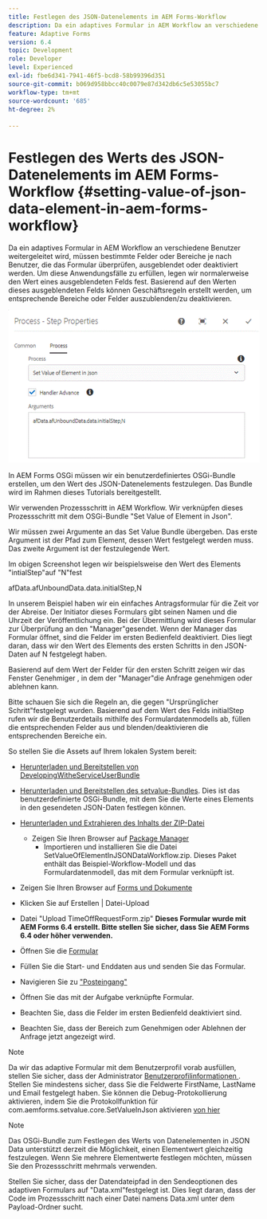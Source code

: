 ```yaml
---
title: Festlegen des JSON-Datenelements im AEM Forms-Workflow
description: Da ein adaptives Formular in AEM Workflow an verschiedene Benutzer weitergeleitet wird, müssen bestimmte Felder oder Bereiche je nach Benutzer, die das Formular überprüfen, ausgeblendet oder deaktiviert werden. Um diese Anwendungsfälle zu erfüllen, legen wir normalerweise den Wert eines ausgeblendeten Felds fest. Basierend auf den Werten dieses ausgeblendeten Felds können Geschäftsregeln erstellt werden, um entsprechende Bereiche oder Felder auszublenden/zu deaktivieren.
feature: Adaptive Forms
version: 6.4
topic: Development
role: Developer
level: Experienced
exl-id: fbe6d341-7941-46f5-bcd8-58b99396d351
source-git-commit: b069d958bbcc40c0079e87d342db6c5e53055bc7
workflow-type: tm+mt
source-wordcount: '685'
ht-degree: 2%

---
```


# Festlegen des Werts des JSON-Datenelements im AEM Forms-Workflow {#setting-value-of-json-data-element-in-aem-forms-workflow}

Da ein adaptives Formular in AEM Workflow an verschiedene Benutzer weitergeleitet wird, müssen bestimmte Felder oder Bereiche je nach Benutzer, die das Formular überprüfen, ausgeblendet oder deaktiviert werden. Um diese Anwendungsfälle zu erfüllen, legen wir normalerweise den Wert eines ausgeblendeten Felds fest. Basierend auf den Werten dieses ausgeblendeten Felds können Geschäftsregeln erstellt werden, um entsprechende Bereiche oder Felder auszublenden/zu deaktivieren.

![Festlegen des Werts eines Elements in den JSON-Daten](assets/capture-3.gif)

In AEM Forms OSGi müssen wir ein benutzerdefiniertes OSGi-Bundle erstellen, um den Wert des JSON-Datenelements festzulegen. Das Bundle wird im Rahmen dieses Tutorials bereitgestellt.

Wir verwenden Prozessschritt in AEM Workflow. Wir verknüpfen dieses Prozessschritt mit dem OSGi-Bundle &quot;Set Value of Element in Json&quot;.

Wir müssen zwei Argumente an das Set Value Bundle übergeben. Das erste Argument ist der Pfad zum Element, dessen Wert festgelegt werden muss. Das zweite Argument ist der festzulegende Wert.

Im obigen Screenshot legen wir beispielsweise den Wert des Elements &quot;intialStep&quot;auf &quot;N&quot;fest

afData.afUnboundData.data.initialStep,N

In unserem Beispiel haben wir ein einfaches Antragsformular für die Zeit vor der Abreise. Der Initiator dieses Formulars gibt seinen Namen und die Uhrzeit der Veröffentlichung ein. Bei der Übermittlung wird dieses Formular zur Überprüfung an den &quot;Manager&quot;gesendet. Wenn der Manager das Formular öffnet, sind die Felder im ersten Bedienfeld deaktiviert. Dies liegt daran, dass wir den Wert des Elements des ersten Schritts in den JSON-Daten auf N festgelegt haben.

Basierend auf dem Wert der Felder für den ersten Schritt zeigen wir das Fenster Genehmiger , in dem der &quot;Manager&quot;die Anfrage genehmigen oder ablehnen kann.

Bitte schauen Sie sich die Regeln an, die gegen &quot;Ursprünglicher Schritt&quot;festgelegt wurden. Basierend auf dem Wert des Felds initialStep rufen wir die Benutzerdetails mithilfe des Formulardatenmodells ab, füllen die entsprechenden Felder aus und blenden/deaktivieren die entsprechenden Bereiche ein.

So stellen Sie die Assets auf Ihrem lokalen System bereit:

* [Herunterladen und Bereitstellen von DevelopingWitheServiceUserBundle](/help/forms/assets/common-osgi-bundles/DevelopingWithServiceUser.jar)

* [Herunterladen und Bereitstellen des setvalue-Bundles](/help/forms/assets/common-osgi-bundles/SetValueApp.core-1.0-SNAPSHOT.jar). Dies ist das benutzerdefinierte OSGi-Bundle, mit dem Sie die Werte eines Elements in den gesendeten JSON-Daten festlegen können.

* [Herunterladen und Extrahieren des Inhalts der ZIP-Datei](assets/set-value-jsondata.zip)
   * Zeigen Sie Ihren Browser auf [Package Manager](http://localhost:4502/crx/packmgr/index.jsp)
      * Importieren und installieren Sie die Datei SetValueOfElementInJSONDataWorkflow.zip. Dieses Paket enthält das Beispiel-Workflow-Modell und das Formulardatenmodell, das mit dem Formular verknüpft ist.

* Zeigen Sie Ihren Browser auf [Forms und Dokumente](http://localhost:4502/aem/forms.html/content/dam/formsanddocuments)
* Klicken Sie auf Erstellen | Datei-Upload
* Datei &quot;Upload TimeOffRequestForm.zip&quot;
   **Dieses Formular wurde mit AEM Forms 6.4 erstellt. Bitte stellen Sie sicher, dass Sie AEM Forms 6.4 oder höher verwenden.**
* Öffnen Sie die [Formular](http://localhost:4502/content/dam/formsanddocuments/timeoffrequest/jcr:content?wcmmode=disabled)
* Füllen Sie die Start- und Enddaten aus und senden Sie das Formular.
* Navigieren Sie zu [&quot;Posteingang&quot;](http://localhost:4502/aem/inbox)
* Öffnen Sie das mit der Aufgabe verknüpfte Formular.
* Beachten Sie, dass die Felder im ersten Bedienfeld deaktiviert sind.
* Beachten Sie, dass der Bereich zum Genehmigen oder Ablehnen der Anfrage jetzt angezeigt wird.

>[!NOTE]
>
>Da wir das adaptive Formular mit dem Benutzerprofil vorab ausfüllen, stellen Sie sicher, dass der Administrator [Benutzerprofilinformationen ](http://localhost:4502/security/users.html). Stellen Sie mindestens sicher, dass Sie die Feldwerte FirstName, LastName und Email festgelegt haben.
>Sie können die Debug-Protokollierung aktivieren, indem Sie die Protokollfunktion für com.aemforms.setvalue.core.SetValueInJson aktivieren [von hier](http://localhost:4502/system/console/slinglog)

>[!NOTE]
>
>Das OSGi-Bundle zum Festlegen des Werts von Datenelementen in JSON Data unterstützt derzeit die Möglichkeit, einen Elementwert gleichzeitig festzulegen. Wenn Sie mehrere Elementwerte festlegen möchten, müssen Sie den Prozessschritt mehrmals verwenden.
>
>Stellen Sie sicher, dass der Datendateipfad in den Sendeoptionen des adaptiven Formulars auf &quot;Data.xml&quot;festgelegt ist. Dies liegt daran, dass der Code im Prozessschritt nach einer Datei namens Data.xml unter dem Payload-Ordner sucht.
